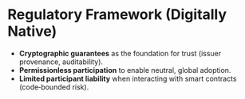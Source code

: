 # Regulatory Framework (Digitally Native)

- **Cryptographic guarantees** as the foundation for trust (issuer provenance, auditability).
- **Permissionless participation** to enable neutral, global adoption.
- **Limited participant liability** when interacting with smart contracts (code‑bounded risk).
